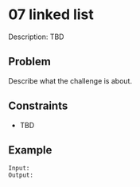 # 07 linked list

Description: TBD

## Problem

Describe what the challenge is about.

## Constraints

- TBD

## Example

```
Input:
Output:
```
